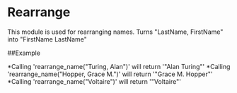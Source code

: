 Rearrange
=========

This module is used for rearranging names.
Turns "LastName, FirstName" into "FirstName LastName"

##Example

*Calling 'rearrange_name("Turing, Alan")' will return '"Alan Turing"'
*Calling 'rearrange_name("Hopper, Grace M.")' will return '"Grace M. Hopper"'
*Calling 'rearrange_name("Voltaire")' will return '"Voltaire"'
